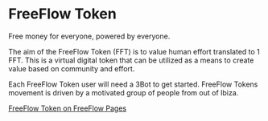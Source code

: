 # FreeFlow Token

Free money for everyone, powered by everyone.

The aim of the FreeFlow Token (FFT) is to value human effort translated to 1 FFT. This is a virtual digital token that can be utilized as a means to create value based on community and effort.  

Each FreeFlow Token user will need a 3Bot to get started.
FreeFlow Tokens movement is driven by a motivated group of people from out of Ibiza.


[FreeFlow Token on FreeFlow Pages](https://freeflowpages.com/s/freeflowtoken/)
